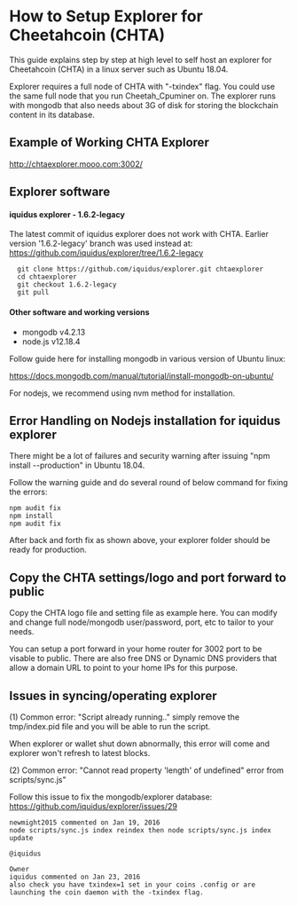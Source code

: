 # How to Setup Explorer for Cheetahcoin (CHTA) 

This guide explains step by step at high level to self host an explorer for Cheetahcoin (CHTA) in a linux server such as Ubuntu 18.04.

Explorer requires a full node of CHTA with "-txindex" flag.  You could use the same full node that you run Cheetah_Cpuminer on.
The explorer runs with mongodb that also needs about 3G of disk for storing the blockchain content in its database. 

## Example of Working CHTA Explorer

http://chtaexplorer.mooo.com:3002/

## Explorer software

#### iquidus explorer - 1.6.2-legacy

The latest commit of iquidus explorer does not work with CHTA.  Earlier version '1.6.2-legacy' branch was used instead at:
https://github.com/iquidus/explorer/tree/1.6.2-legacy

```
  git clone https://github.com/iquidus/explorer.git chtaexplorer
  cd chtaexplorer
  git checkout 1.6.2-legacy
  git pull 

```

#### Other software and working versions

* mongodb v4.2.13 
* node.js v12.18.4

Follow guide here for installing mongodb in various version of Ubuntu linux:

https://docs.mongodb.com/manual/tutorial/install-mongodb-on-ubuntu/

For nodejs, we recommend using nvm method for installation. 

## Error Handling on Nodejs installation for iquidus explorer

There might be a lot of failures and security warning after issuing "npm install --production" in Ubuntu 18.04. 

Follow the warning guide and do several round of below command for fixing the errors:
```
npm audit fix
npm install
npm audit fix
```

After back and forth fix as shown above, your explorer folder should be ready for production. 

## Copy the CHTA settings/logo and port forward to public

Copy the CHTA logo file and setting file as example here. You can modify and change full node/mongodb user/password, port, etc to tailor to your needs. 

You can setup a port forward in your home router for 3002 port to be visable to public. There are also free DNS or Dynamic DNS providers 
that allow a domain URL to point to your home IPs for this purpose.

## Issues in syncing/operating explorer

(1) Common error:  "Script already running.."
simply remove the tmp/index.pid file and you will be able to run the script.

When explorer or wallet shut down abnormally, this error will come 
and explorer won't refresh to latest blocks.

(2) Common error: "Cannot read property 'length' of undefined" error from scripts/sync.js"

Follow this issue to fix the mongodb/explorer database:
https://github.com/iquidus/explorer/issues/29

```
newmight2015 commented on Jan 19, 2016
node scripts/sync.js index reindex then node scripts/sync.js index update

@iquidus
 
Owner
iquidus commented on Jan 23, 2016
also check you have txindex=1 set in your coins .config or are launching the coin daemon with the -txindex flag.
```
 
